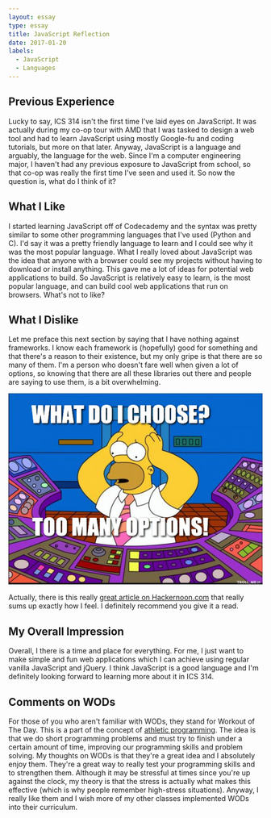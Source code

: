 ```yaml
---
layout: essay
type: essay
title: JavaScript Reflection
date: 2017-01-20
labels:
  - JavaScript
  - Languages
---
```


## Previous Experience
Lucky to say, ICS 314 isn't the first time I've laid eyes on JavaScript. It was actually during my co-op tour with AMD that I was tasked to design a web tool and had to learn JavaScript using mostly Google-fu and coding tutorials, but more on that later. Anyway, JavaScript is a language and arguably, the language for the web. Since I'm a computer engineering major, I haven't had any previous exposure to JavaScript from school, so that co-op was really the first time I've seen and used it. So now the question is, what do I think of it?

## What I Like
I started learning JavaScript off of Codecademy and the syntax was pretty similar to some other programming languages that I've used (Python and C). I'd say it was a pretty friendly language to learn and I could see why it was the most popular language. What I really loved about JavaScript was the idea that anyone with a browser could see my projects without having to download or install anything. This gave me a lot of ideas for potential web applications to build. So JavaScript is relatively easy to learn, is the most popular language, and can build cool web applications that run on browsers. What's not to like?

## What I Dislike
Let me preface this next section by saying that I have nothing against frameworks. I know each framework is (hopefully) good for something and that there's a reason to their existence, but my only gripe is that there are so many of them. I'm a person who doesn't fare well when given a lot of options, so knowing that there are all these libraries out there and people are saying to use them, is a bit overwhelming.

<img class="ui image" src="../images/homer-simpson-many-choices.png">

Actually, there is this really [great article on Hackernoon.com](https://hackernoon.com/how-it-feels-to-learn-javascript-in-2016-d3a717dd577f#.4gto39so7) that really sums up exactly how I feel. I definitely recommend you give it a read.

## My Overall Impression
Overall, I there is a time and place for everything. For me, I just want to make simple and fun web applications which I can achieve using regular vanilla JavaScript and jQuery. I think JavaScript is a good language and I'm definitely looking forward to learning more about it in ICS 314.

## Comments on WODs
For those of you who aren't familiar with WODs, they stand for Workout of The Day. This is a part of the concept of [athletic programming](http://philipmjohnson.org/essays/athletic-software-engineering.html). The idea is that we do short programming problems and must try to finish under a certain amount of time, improving our programming skills and problem solving. My thoughts on WODs is that they're a great idea and I absolutely enjoy them. They're a great way to really test your programming skills and to strengthen them. Although it may be stressful at times since you're up against the clock, my theory is that the stress is actually what makes this effective (which is why people remember high-stress situations). Anyway, I really like them and I wish more of my other classes implemented WODs into their curriculum.
